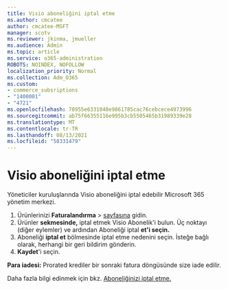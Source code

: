 ```yaml
---
title: Visio aboneliğini iptal etme
ms.author: cmcatee
author: cmcatee-MSFT
manager: scotv
ms.reviewer: jkinma, jmueller
ms.audience: Admin
ms.topic: article
ms.service: o365-administration
ROBOTS: NOINDEX, NOFOLLOW
localization_priority: Normal
ms.collection: Adm_O365
ms.custom:
- commerce_subsriptions
- "1400001"
- "4721"
ms.openlocfilehash: 78955e6331048e9861785cac76cebcece4973996
ms.sourcegitcommit: ab75f66355116e995b3cb5505465b31989339e28
ms.translationtype: MT
ms.contentlocale: tr-TR
ms.lasthandoff: 08/13/2021
ms.locfileid: "58331479"
---
```

# <a name="cancel-visio-subscription"></a>Visio aboneliğini iptal etme

Yöneticiler kuruluşlarında Visio aboneliğini iptal edebilir Microsoft 365 yönetim merkezi.

1. Ürünlerinizi **Faturalandırma** \> [sayfasına](https://go.microsoft.com/fwlink/p/?linkid=842054) gidin.
2. Ürünler **sekmesinde,** iptal etmek Visio Abonelik'i bulun. Üç noktayı (diğer eylemler) ve ardından Aboneliği iptal **et'i seçin.**
3. Aboneliği **iptal et** bölmesinde iptal etme nedenini seçin. İsteğe bağlı olarak, herhangi bir geri bildirim gönderin.
4. **Kaydet**'i seçin.

**Para iadesi:** Prorated krediler bir sonraki fatura döngüsünde size iade edilir.

Daha fazla bilgi edinmek için bkz. [Aboneliğinizi iptal etme.](https://docs.microsoft.com/microsoft-365/commerce/subscriptions/cancel-your-subscription)